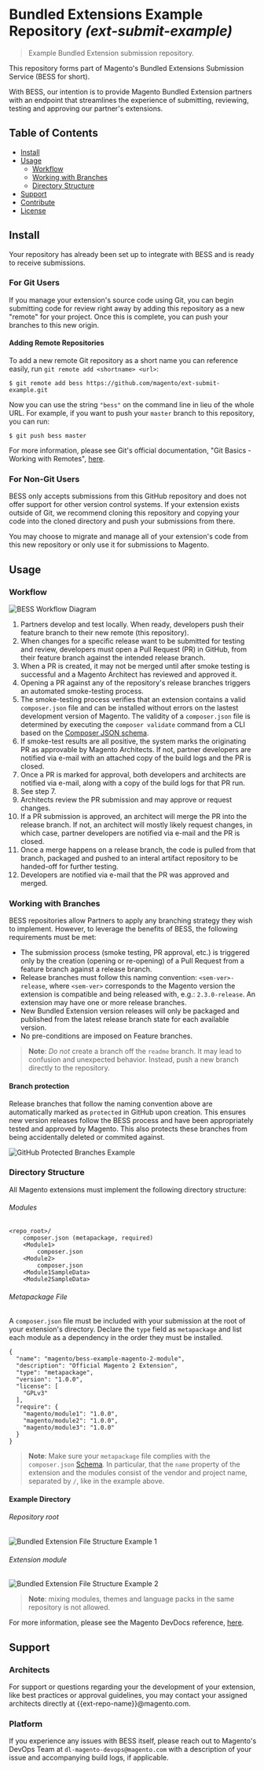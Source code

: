 # Bundled Extensions Example Repository _(ext-submit-example)_

> Example Bundled Extension submission repository.

This repository forms part of Magento's Bundled Extensions Submission Service (BESS for short). 

With BESS, our intention is to provide Magento Bundled Extension partners with an endpoint that streamlines the experience of submitting, reviewing, testing and approving our partner's extensions.  

## Table of Contents
- [Install](#install)
- [Usage](#usage)
    - [Workflow](#workflow)
    - [Working with Branches](#working-with-branches)
    - [Directory Structure](#directory-structure)
- [Support](#support)
- [Contribute](#contribute)
- [License](#license)

## Install
Your repository has already been set up to integrate with BESS and is ready to receive submissions. 

### For Git Users
If you manage your extension's source code using Git, you can begin submitting code for review right away by adding this repository as a new "remote" for your project. Once this is complete, you can push your branches to this new origin.

#### Adding Remote Repositories
To add a new remote Git repository as a short name you can reference easily, run `git remote add <shortname> <url>`:

```
$ git remote add bess https://github.com/magento/ext-submit-example.git
```

Now you can use the string `"bess"` on the command line in lieu of the whole URL. For example, if you want to push your `master` branch to this repository, you can run:

```
$ git push bess master
```

For more information, please see Git's official documentation, "Git Basics - Working with Remotes", [here](https://git-scm.com/book/en/v2/Git-Basics-Working-with-Remotes).

### For Non-Git Users
BESS only accepts submissions from this GitHub repository and does not offer support for other version control systems. If your extension exists outside of Git, we recommend cloning this repository and copying your code into the cloned directory and push your submissions from there. 

You may choose to migrate and manage all of your extension's code from this new repository or only use it for submissions to Magento.

## Usage
### Workflow
![BESS Workflow Diagram](images/BESS-Workflow-Phase1-20180327.png)

1. Partners develop and test locally. When ready, developers push their feature branch to their new remote (this repository).
2. When changes for a specific release want to be submitted for testing and review, developers must open a Pull Request (PR) in GitHub, from their feature branch against the intended release branch.
3. When a PR is created, it may not be merged until after smoke testing is successful and a Magento Architect has reviewed and approved it.
4. Opening a PR against any of the repository's release branches triggers an automated smoke-testing process.
5. The smoke-testing process verifies that an extension contains a valid `composer.json` file and can be installed without errors on the lastest development version of Magento. The validity of a `composer.json` file is determined by executing the `composer validate` command from a CLI based on the [Composer JSON schema](https://getcomposer.org/doc/04-schema.md).
6. If smoke-test results are all positive, the system marks the originating PR as approvable by Magento Architects. If not, partner developers are notified via e-mail with an attached copy of the build logs and the PR is closed.
7. Once a PR is marked for approval, both developers and architects are notified via e-mail, along with a copy of the build logs for that PR run.
8. See step 7.
9. Architects review the PR submission and may approve or request changes.
10. If a PR submission is approved, an architect will merge the PR into the release branch. If not, an architect will mostly likely request changes, in which case, partner developers are notified via e-mail and the PR is closed.
11. Once a merge happens on a release branch, the code is pulled from that branch, packaged and pushed to an interal artifact repository to be handed-off for further testing.
12. Developers are notified via e-mail that the PR was approved and merged.

### Working with Branches
BESS repositories allow Partners to apply any branching strategy they wish to implement. However, to leverage the benefits of BESS, the following requirements must be met:

- The submission process (smoke testing, PR approval, etc.) is triggered only by the creation (opening or re-opening) of a Pull Request from a feature branch against a release branch.
- Release branches must follow this naming convention: `<sem-ver>-release`, where `<sem-ver>` corresponds to the Magento version the extension is compatible and being released with, e.g.: `2.3.0-release`. An extension may have one or more release branches.
- New Bundled Extension version releases will only be packaged and published from the latest release branch state for each available version.
- No pre-conditions are imposed on Feature branches.

> **Note**: _Do not_ create a branch off the `readme` branch. It may lead to confusion and unexpected behavior. Instead, push a new branch directly to the repository.

#### Branch protection
Release branches that follow the naming convention above are automatically marked as `protected` in GitHub upon creation. This ensures new version releases follow the BESS process and have been appropriately tested and approved by Magento. This also protects these branches from being accidentally deleted or commited against.

![GitHub Protected Branches Example](images/BESS-ProtectedBranches-Example.png)

### Directory Structure
All Magento extensions must implement the following directory structure:

###### Modules
```
<repo_root>/
    composer.json (metapackage, required)
    <Module1>
        composer.json
    <Module2>
        composer.json
    <Module1SampleData>
    <Module2SampleData>
```

###### Metapackage File
A `composer.json` file must be included with your submission at the root of your extension's directory. Declare the `type` field as `metapackage` and list each module as a dependency in the order they must be installed.

```
{
  "name": "magento/bess-example-magento-2-module",
  "description": "Official Magento 2 Extension",
  "type": "metapackage",
  "version": "1.0.0",
  "license": [
    "GPLv3"
  ],
  "require": {
    "magento/module1": "1.0.0",
    "magento/module2": "1.0.0",
    "magento/module3": "1.0.0"
  }
}
```

> **Note**: Make sure your `metapackage` file complies with the `composer.json` [Schema](https://getcomposer.org/doc/04-schema.md#the-composer-json-schema). In particular, that the `name` property of the extension and the modules consist of the vendor and project name, separated by `/`, like in the example above.

#### Example Directory
###### Repository root
![Bundled Extension File Structure Example 1](images/BundledExtension-FileStructure-Example-1.png)
###### Extension module
![Bundled Extension File Structure Example 2](images/BundledExtension-FileStructure-Example-2.png)

> **Note**: mixing modules, themes and language packs in the same repository is not allowed.

For more information, please see the Magento DevDocs reference, [here](http://devdocs.magento.com/guides/v2.2/extension-dev-guide/build/module-file-structure.html).

## Support
### Architects
For support or questions regarding your the development of your extension, like best practices or approval guidelines, you may contact your assigned architects directly at {{ext-repo-name}}@magento.com.

### Platform
If you experience any issues with BESS itself, please reach out to Magento's DevOps Team at `dl-magento-devops@magento.com` with a description of your issue and accompanying build logs, if applicable.

